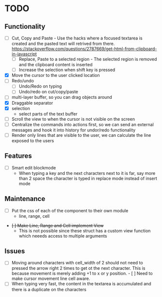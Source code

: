 # TODO

## Functionality
- [ ] Cut, Copy and Paste
        - Use the hacks where a focused textarea is created and the pasted text will
            retrived from there.
            https://stackoverflow.com/questions/2787669/get-html-from-clipboard-in-javascript
    - [ ] Replace, Paste to a selected region
           - The selected region is removed and the clipboard content is inserted
    - [ ] Increase the selection when shift key is pressed
- [X] Move the cursor to the user clicked location
- [ ] Redo/undo
    - [ ] Undo/Redo on typing
    - [ ] Undo/redo on cut/copy/paste
- [ ] multi-layer buffer, so you can drag objects around
- [X] Draggable separator
- [X] selection
    - select parts of the text buffer
- [ ] Scroll the view to when the cursor is not visible on the screen
- [ ] Centralize the commands into actions first, so we can send an external messages
    and hook it into history for undor/redo functionality
- [ ] Render only lines that are visible to the user, we can calculate the line exposed to the users

## Features
- [ ] Smart edit blockmode
    - When typing a key and the next characters next to it is far, say more than 2 space the character is typed in replace mode
        instead of insert mode

## Maintenance
- [ ] Put the css of each of the component to their own module
    - line, range, cell
- ~~[ ] Make Line, Range and Cell implement View~~
     - This is not possible since these struct has a custom view function which neeeds access to multiple arguments

## Issues
- [ ] Moving around characters with cell_width of 2
        should not need to pressed the arrow right 2 times to get ot the next character.
        This is because movement is merely adding +1 to x or y position.
        - [ ] Need to make cursor movement line cell aware.
- [ ] When typing very fast, the content in the textarea is accumulated and there is a duplicate on the characters
